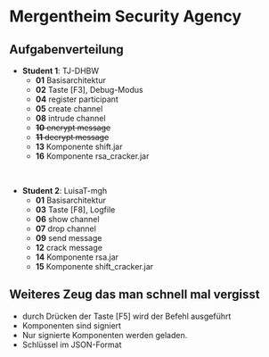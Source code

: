 # Mergentheim Security Agency

## Aufgabenverteilung

- **Student 1**: TJ-DHBW
    - **01** Basisarchitektur
    - **02** Taste \[F3], Debug-Modus
    - **04** register participant
    - **05** create channel
    - **08** intrude channel
    - ~~**10** encrypt message~~
    - ~~**11** decrypt message~~
    - **13** Komponente shift.jar
    - **16** Komponente rsa_cracker.jar

<br>

- **Student 2**: LuisaT-mgh
    - **01** Basisarchitektur
    - **03** Taste \[F8], Logfile
    - **06** show channel
    - **07** drop channel
    - **09** send message
    - **12** crack message
    - **14** Komponente rsa.jar
    - **15** Komponente shift_cracker.jar

## Weiteres Zeug das man schnell mal vergisst

- durch Drücken der Taste \[F5] wird der Befehl ausgeführt
- Komponenten sind signiert
- Nur signierte Komponenten werden geladen.
- Schlüssel im JSON-Format